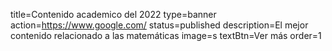 title=Contenido academico del 2022
type=banner
action=https://www.google.com/
status=published
description=El mejor contenido relacionado a las matemáticas
image=s
textBtn=Ver más
order=1
~~~~~~
